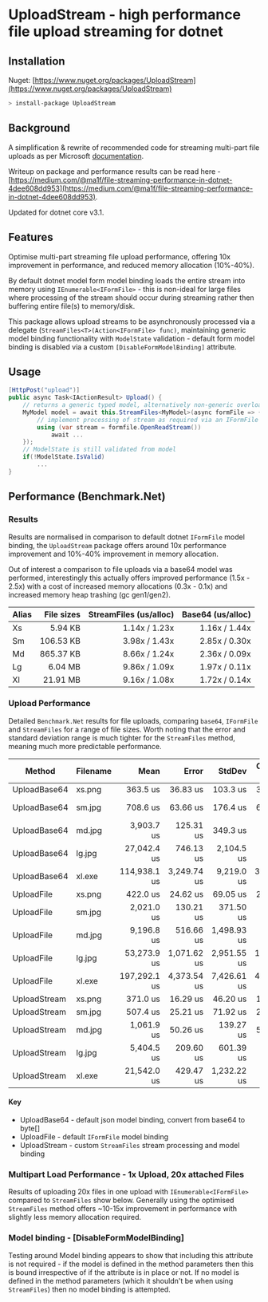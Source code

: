 UploadStream - high performance file upload streaming for dotnet
=================================================================
<!--[![pipeline status](https://gitlab.com/ma1f/uploadstream/badges/master/pipeline.svg)](https://gitlab.com/ma1f/uploadstream/commits/master)-->

Installation
------------
Nuget: [https://www.nuget.org/packages/UploadStream](https://www.nuget.org/packages/UploadStream)
```bash
> install-package UploadStream
```

Background
----------
A simplification & rewrite of recommended code for streaming multi-part file uploads as per Microsoft [documentation](https://docs.microsoft.com/en-us/aspnet/core/mvc/models/file-uploads?view=aspnetcore-3.1).

Writeup on package and performance results can be read here - [https://medium.com/@ma1f/file-streaming-performance-in-dotnet-4dee608dd953](https://medium.com/@ma1f/file-streaming-performance-in-dotnet-4dee608dd953).

Updated for dotnet core v3.1.

Features
--------
Optimise multi-part streaming file upload performance, offering 10x improvement in performance, and reduced memory allocation (10%-40%).

By default dotnet model form model binding loads the entire stream into memory using `IEnumerable<IFormFile>` - this is non-ideal for large files
where processing of the stream should occur during streaming rather then buffering entire file(s) to memory/disk.

This package allows upload streams to be asynchronously processed via a delegate (`StreamFiles<T>(Action<IFormFile> func)`,
maintaining generic model binding functionality with `ModelState` validation - default form model binding is disabled via a
custom `[DisableFormModelBinding]` attribute.

Usage
-----
```csharp
[HttpPost("upload")]
public async Task<IActionResult> Upload() {
    // returns a generic typed model, alternatively non-generic overload if no model binding is required
    MyModel model = await this.StreamFiles<MyModel>(async formFile => {
        // implement processing of stream as required via an IFormFile interface
        using (var stream = formfile.OpenReadStream())
            await ...
    });
    // ModelState is still validated from model
    if(!ModelState.IsValid)
        ...
}
```

Performance (Benchmark.Net)
-----------

### Results
Results are normalised in comparison to default dotnet `IFormFile` model binding, the `UploadStream` package offers around 10x performance
improvement and 10%-40% improvement in memory allocation.

Out of interest a comparison to file uploads via a base64 model was performed, interestingly this actually offers improved performance (1.5x - 2.5x)
with a cost of increased memory allocations (0.3x - 0.1x) and increased memory heap trashing (gc gen1/gen2).

| Alias | File sizes | StreamFiles (us/alloc) | Base64 (us/alloc) |
|------ |-----------:|-----------------------:|------------------:|
|    Xs |    5.94 KB |           1.14x / 1.23x |     1.16x / 1.44x |
|    Sm |  106.53 KB |           3.98x / 1.43x |     2.85x / 0.30x |
|    Md |  865.37 KB |           8.66x / 1.24x |     2.36x / 0.09x |
|    Lg |    6.04 MB |           9.86x / 1.09x |     1.97x / 0.11x |
|    Xl |   21.91 MB |           9.16x / 1.08x |     1.72x / 0.14x |


### Upload Performance
Detailed `Benchmark.Net` results for file uploads, comparing `base64`, `IFormFile` and `StreamFiles` for a range of file sizes.
Worth noting that the error and standard deviation range is much tighter for the `StreamFiles` method, meaning much more predictable performance.

|       Method | Filename |         Mean |       Error |      StdDev | CI99.9% Margin |     Gen 0 |     Gen 1 |     Gen 2 |    Allocated |
|------------- |--------- |-------------:|------------:|------------:|---------------:|----------:|----------:|----------:|-------------:|
| UploadBase64 |   xs.png |     363.5 us |    36.83 us |    103.3 us |       36.83 us |         - |         - |         - |     190.4 KB |
| UploadBase64 |   sm.jpg |     708.6 us |    63.66 us |    176.4 us |       63.66 us |         - |         - |         - |   1062.28 KB |
| UploadBase64 |   md.jpg |   3,903.7 us |   125.31 us |    349.3 us |      125.31 us | 1000.0000 | 1000.0000 | 1000.0000 |   8100.71 KB |
| UploadBase64 |   lg.jpg |  27,042.4 us |   746.13 us |  2,104.5 us |      746.13 us | 2000.0000 | 1000.0000 | 1000.0000 |  63570.73 KB |
| UploadBase64 |   xl.exe | 114,938.1 us | 3,249.74 us |  9,219.0 us |    3,249.74 us | 7000.0000 | 4000.0000 | 2000.0000 | 178189.37 KB |
|   UploadFile |   xs.png |     422.0 us |    24.62 us |    69.05 us |       24.62 us |         - |         - |         - |    273.61 KB |
|   UploadFile |   sm.jpg |   2,021.0 us |   130.21 us |   371.50 us |      130.21 us |         - |         - |         - |     313.6 KB |
|   UploadFile |   md.jpg |   9,196.8 us |   516.66 us | 1,498.93 us |      516.66 us |         - |         - |         - |    766.22 KB |
|   UploadFile |   lg.jpg |  53,273.9 us | 1,071.62 us | 2,951.55 us |    1,071.62 us | 1000.0000 |         - |         - |    6821.3 KB |
|   UploadFile |   xl.exe | 197,292.1 us | 4,373.54 us | 7,426.61 us |    4,373.54 us | 4000.0000 | 1000.0000 |         - |  25336.69 KB |
| UploadStream |   xs.png |     371.0 us |    16.29 us |    46.20 us |       16.29 us |         - |         - |         - |     222.6 KB |
| UploadStream |   sm.jpg |     507.4 us |    25.21 us |    71.92 us |       25.21 us |         - |         - |         - |    219.88 KB |
| UploadStream |   md.jpg |   1,061.9 us |    50.26 us |   139.27 us |       50.26 us |         - |         - |         - |    619.09 KB |
| UploadStream |   lg.jpg |   5,404.5 us |   209.60 us |   601.39 us |      209.60 us | 1000.0000 |         - |         - |   6271.68 KB |
| UploadStream |   xl.exe |  21,542.0 us |   429.47 us | 1,232.22 us |      429.47 us | 4000.0000 | 1000.0000 |         - |  23537.77 KB |


#### Key
* UploadBase64 - default json model binding, convert from base64 to byte[]
* UploadFile - default `IFormFile` model binding
* UploadStream - custom `StreamFiles` stream processing and model binding


### Multipart Load Performance - 1x Upload, 20x attached Files
Results of uploading 20x files in one upload with `IEnumerable<IFormFile>` compared to `StreamFiles` show below.
Generally using the optimised `StreamFiles` method offers ~10-15x improvement in performance with slightly less memory allocation required.


### Model binding - [DisableFormModelBinding]
Testing around Model binding appears to show that including this attribute is not required - if the model is defined in the method parameters
then this is bound irrespective of if the attribute is in place or not. If no model is defined in the method parameters (which it shouldn't be
when using `StreamFiles`) then no model binding is attempted.
